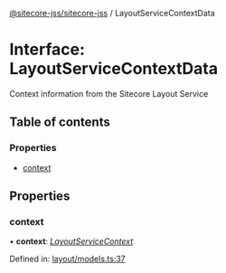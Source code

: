 [@sitecore-jss/sitecore-jss](../README.md) / LayoutServiceContextData

# Interface: LayoutServiceContextData

Context information from the Sitecore Layout Service

## Table of contents

### Properties

- [context](layoutservicecontextdata.md#context)

## Properties

### context

• **context**: [*LayoutServiceContext*](layoutservicecontext.md)

Defined in: [layout/models.ts:37](https://github.com/Sitecore/jss/blob/0a475c74/packages/sitecore-jss/src/layout/models.ts#L37)
